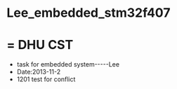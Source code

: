 #   Lee_embedded_stm32f407
=
          DHU  CST
=
* task for embedded system-----Lee
* Date:2013-11-2
* 1201
test for conflict

